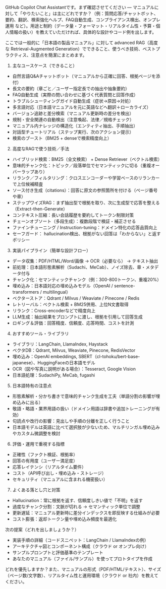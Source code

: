 GitHub Copilot Chat Assistantです。まず確認させてください — マニュアルに対して「やりたいこと」は主にどれですか？（例：質問応答/チャットボット、要約、翻訳、検索強化ヘルプ、FAQ自動生成、コンプライアンス検出、オンプレ運用 など）。用途と制約（データ量・フォーマット・リアルタイム性・予算・個人情報の扱い）を教えていただければ、具体的な設計やコード例を出します。

ここでは一般的に「日本語の製品マニュアル」に対して advanced RAG（高度な Retrieval-Augmented Generation）でできること、使うべき技術、ベストプラクティス、注意点を簡潔にまとめます。

1) 主なユースケース（できること）
- 自然言語Q&Aチャットボット（マニュアルから正確に回答、根拠ページを添付）
- 長文の要約（章ごと／ユーザー指定長での抽出や抽象要約）
- FAQ自動生成（実際の問い合わせに基づく代表質問と回答作成）
- トラブルシューティングガイド自動生成（症状→原因→対処）
- 多言語対応（日本語マニュアルを元に英語などへ翻訳＋ローカライズ）
- バージョン追跡と差分検索（マニュアル更新時の差分を検出）
- 規制・安全関連の自動検出（注意喚起、法律／規格チェック）
- マニュアル内ナレッジの構造化（エンティティ抽出、手順抽出）
- 対話型チュートリアル（ステップ実行、次のアクション提示）
- 検索のブースト（BM25 + denseで検索精度向上）

2) 高度なRAGで使う技術／手法
- ハイブリッド検索：BM25（全文検索） + Dense Retriever（ベクトル検索）
- 意味的チャンク化：トピック／段落単位でセマンティックに切る（重複オーバーラップあり）
- リランク／フィルタリング：クロスエンコーダーや学習ベースのリランカーで上位候補精査
- ソース付き生成（citations）：回答に原文の参照箇所を付ける（ページ番号や章）
- ステップワイズRAG：まず抽出型で根拠を取り、次に生成型で応答を整える（Extract-then-Generate）
- コンテキスト圧縮：長い会話履歴を要約してトークン制限対策
- チェーンオブソート（多段生成）：複数段階で検証・補正させる
- ファインチューニング / Instruction-tuning：ドメイン特化の応答品質向上
- セーフガード： hallucination検出、根拠がない回答は「わからない」と返すポリシー

3) 実装パイプライン（簡単な設計フロー）
- データ収集：PDF/HTML/Word/画像 → OCR（必要なら） → テキスト抽出
- 前処理：日本語形態素解析（Sudachi、MeCab）、ノイズ除去、章・メタデータ付与
- チャンク化：セマンティックチャンク（例：300-800トークン、重複20%）
- 埋め込み：日本語対応の埋め込みモデル（OpenAI / sentence-transformers / multilingual）
- ベクターストア：Qdrant / Milvus / Weaviate / Pinecone / Redis
- レトリーバル：ベクトル検索 + BM25併用、上位N文書取得
- リランク：Cross-encoderなどで精度向上
- LLM生成：抽出結果をプロンプトに渡し、根拠を引用して回答生成
- ロギング＆評価：回答精度、信頼度、応答時間、コストを計測

4) おすすめツール・ライブラリ
- ライブラリ：LangChain, LlamaIndex, Haystack
- ベクタDB：Qdrant, Milvus, Weaviate, Pinecone, RedisVector
- 埋め込み：OpenAI embeddings, SBERT（cl-tohoku/bert-base-japanese）、HuggingFaceの日本語モデル
- OCR（図や写真に説明がある場合）：Tesseract, Google Vision
- 日本語処理：SudachiPy, MeCab, fugashi

5) 日本語特有の注意点
- 形態素解析・分かち書きで意味的チャンク生成を工夫（単語分割の影響が埋め込みに出る）
- 敬語・略語・業界用語の扱い（ドメイン用語は辞書や追加トレーニングが有効）
- 句読点や改行の影響：見出しや手順の分離を正しく行うこと
- 日本語モデルは英語に比べて選択肢が少ないため、マルチリンガル埋め込みやカスタム微調整を検討

6) 評価・運用で重視する指標
- 正確性（ファクト検証、根拠率）
- 回答の有用度（ユーザー満足度）
- 応答レイテンシ（リアルタイム要件）
- コスト（API呼び出し・埋め込み・ストレージ）
- セキュリティ（マニュアルに含まれる機密扱い）

7) よくある落とし穴と対策
- Hallucination：常に根拠を返す、信頼度しきい値で「不明」を返す
- 過度なチャンク分割：文脈が切れる → セマンティック単位で調整
- 更新遅延：マニュアル更新時に差分インデックスを即反映する仕組みが必要
- コスト膨張：返却トークン量や埋め込み頻度を最適化

次の提案（どれを出しましょうか？）
- 実装手順の詳細（コードスニペット：LangChain / LlamaIndexの例）
- アーキテクチャ図とコンポーネント構成（クラウド or オンプレ向け）
- サンプルプロンプトと評価基準のテンプレート
- あなたのマニュアル（ファイル/サンプル）を使ってプロトタイプを作成

どれを優先しますか？また、マニュアルの形式（PDF/HTML/テキスト）、サイズ（ページ数/文字数）、リアルタイム性と運用環境（クラウド or 社内）を教えてください。